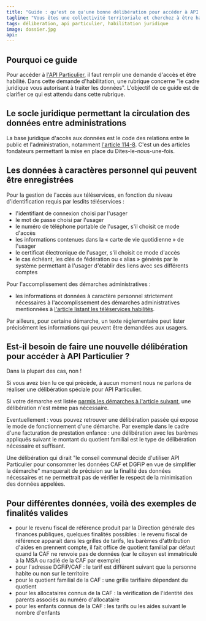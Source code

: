 ```yaml
---
title: "Guide : qu'est ce qu'une bonne délibération pour accéder à API Particulier ?"
tagline: "Vous êtes une collectivité territoriale et cherchez à être habilité à API Particulier ? Ce guide vous explique pas à pas ce qu'il faut renseigner comme cadre juridique pour être habilité."
tags: déliberation, api particulier, habilitation juridique
image: dossier.jpg
api:
---
```


## Pourquoi ce guide

Pour accéder à <a href="https://datapass.api.gouv.fr/api-particulier">l'API Particulier</a>, il faut remplir une demande d'accès et être habilité. Dans cette demande d'habilitation, une rubrique concerne "le cadre juridique vous autorisant à traiter les données". L'objectif de ce guide est de clarifier ce qui est attendu dans cette rubrique.

## Le socle juridique permettant la circulation des données entre administrations

La base juridique d'accès aux données est le code des relations entre le public et l'administration, notamment <a href="https://www.legifrance.gouv.fr/codes/article_lc/LEGIARTI000033219997/">l'article 114-8</a>. C'est un des articles fondateurs permettant la mise en place du Dites-le-nous-une-fois.

## Les données à caractères personnel qui peuvent être enregistrées

Pour la gestion de l'accès aux téléservices, en fonction du niveau d'identification requis par lesdits téléservices :

- l'identifiant de connexion choisi par l'usager
- le mot de passe choisi par l'usager
- le numéro de téléphone portable de l'usager, s'il choisit ce mode d'accès
- les informations contenues dans la « carte de vie quotidienne » de l'usager
- le certificat électronique de l'usager, s'il choisit ce mode d'accès
- le cas échéant, les clés de fédération ou « alias » générés par le système permettant à l'usager d'établir des liens avec ses différents comptes

Pour l'accomplissement des démarches administratives :
- les informations et données à caractère personnel strictement nécessaires à l'accomplissement des démarches administratives mentionnées à <a href="https://www.legifrance.gouv.fr/loda/id/JORFTEXT000027697207/">l'article listant les téléservices habilités</a>.

Par ailleurs, pour certaine démarche, un texte réglementaire peut lister précisément les informations qui peuvent être demandées aux usagers.

## Est-il besoin de faire une nouvelle délibération pour accéder à API Particulier ?

Dans la plupart des cas, non !

Si vous avez bien lu ce qui précède, à aucun moment nous ne parlons de réaliser une délibération spéciale pour API Particulier.

Si votre démarche est listée <a href="https://www.legifrance.gouv.fr/loda/id/JORFTEXT000027697207/">parmis les démarches à l'article suivant</a>, une délibération n'est même pas nécessaire.

Eventuellement : vous pouvez retrouver une délibération passée qui expose le mode de fonctionnement d'une démarche. Par exemple dans le cadre d'une facturation de prestation enfance : une délibération avec les barèmes appliqués suivant le montant du quotient familial est le type de délibération nécessaire et suffisant.

Une délibération qui dirait "le conseil communal décide d'utiliser API Particulier pour consommer les données CAF et DGFiP en vue de simplifier la démarche" manquerait de précision sur la finalité des données nécessaires et ne permettrait pas de vérifier le respect de la minimisation des données appelées.

## Pour différentes données, voilà des exemples de finalités valides

- pour le revenu fiscal de référence produit par la Direction générale des finances publiques, quelques finalités possibles : le revenu fiscal de référence apparait dans les grilles de tarifs, les barèmes d'attribution d'aides en prennent compte, il fait office de quotient familial par défaut quand la CAF ne renvoie pas de données (car le citoyen est immatriculé à la MSA ou radié de la CAF par exemple)
- pour l'adresse DGFiP/CAF : le tarif est différent suivant que la personne habite ou non sur le territoire
- pour le quotient familial de la CAF : une grille tarifiaire dépendant du quotient
- pour les allocataires connus de la CAF : la vérification de l'identité des parents associés au numéro d'allocataire
- pour les enfants connus de la CAF : les tarifs ou les aides suivant le nombre d'enfants
